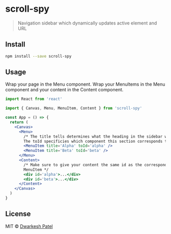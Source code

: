 # scroll-spy

> Navigation sidebar which dynamically updates active element and URL

## Install

```bash
npm install --save scroll-spy
```

## Usage

Wrap your page in the Menu component. Wrap your MenuItems in the Menu component and your content in the Content component.

```jsx
import React from 'react'

import { Canvas, Menu, MenuItem, Content } from 'scroll-spy'

const App = () => {
  return (
    <Canvas>
      <Menu>
        /* The title tells determines what the heading in the sidebar will be.
        The toId specificies which component this section corresponds to. */
        <MenuItem title='Alpha' toId='alpha' />
        <MenuItem title='Beta' toId='beta' />
      </Menu>
      <Content>
        /* Make sure to give your content the same id as the corresponding
        MenuItem */
        <div id='alpha'>...</div>
        <div id='beta'>...</div>
      </Content>
    </Canvas>
  )
}
```

## License

MIT © [Dwarkesh Patel](https://github.com/dwarkeshsp)
